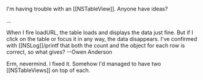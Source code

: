 I'm having trouble with an [[NSTableView]].  Anyone have ideas?

...

When I fire loadURL, the table loads and displays the data just fine.  But if I click on the table or focus it in any way, the data disappears.  I've confirmed with [[NSLog]]/printf that both the count and the object for each row is correct, so what gives?  --Owen Anderson

Erm, nevermind.  I fixed it.  Somehow I'd managed to have two [[NSTableViews]] on top of each.